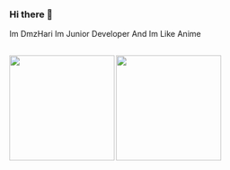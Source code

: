### Hi there 👋
Im DmzHari Im Junior Developer And Im Like Anime

##
<img  height="187em" align="left" src="https://github-readme-stats.vercel.app/api?username=dmzhari&show_icons=true&theme=radical&title_color=8E2DE2&text_color=fff&icon_color=8E2DE2">
<img height="187em" src="https://github-readme-stats.vercel.app/api/top-langs/?username=dmzhari&layout=compact&langs_count=8">  
